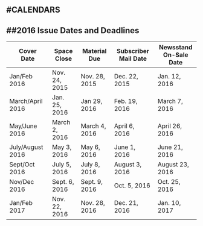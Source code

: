
#CALENDARS
---

##2016 Issue Dates and Deadlines
---

|Cover<br />Date|Space<br />Close|Material<br />Due|Subscriber Mail Date|Newsstand<br />On-Sale Date|
|---|---|---|---|---|
|Jan/Feb 2016|Nov. 24, 2015|Nov. 28, 2015|Dec. 22, 2015|Jan. 12, 2016|
|March/April 2016|Jan. 25, 2016|Jan 29, 2016|Feb. 19, 2016|March 7, 2016|
|May/June 2016|March 2, 2016|March 4, 2016|April 6, 2016|April 26, 2016|
|July/August 2016|May 3, 2016|May 6, 2016|June 1, 2016|June 21, 2016|
|Sept/Oct 2016|July 5, 2016|July 8, 2016|August 3, 2016|August 23, 2016|
|Nov/Dec 2016|Sept. 6, 2016|Sept. 9, 2016|Oct. 5, 2016|Oct. 25, 2016|
|Jan/Feb 2017|Nov. 22, 2016|Nov. 28, 2016|Dec. 21, 2016|Jan. 10, 2017|